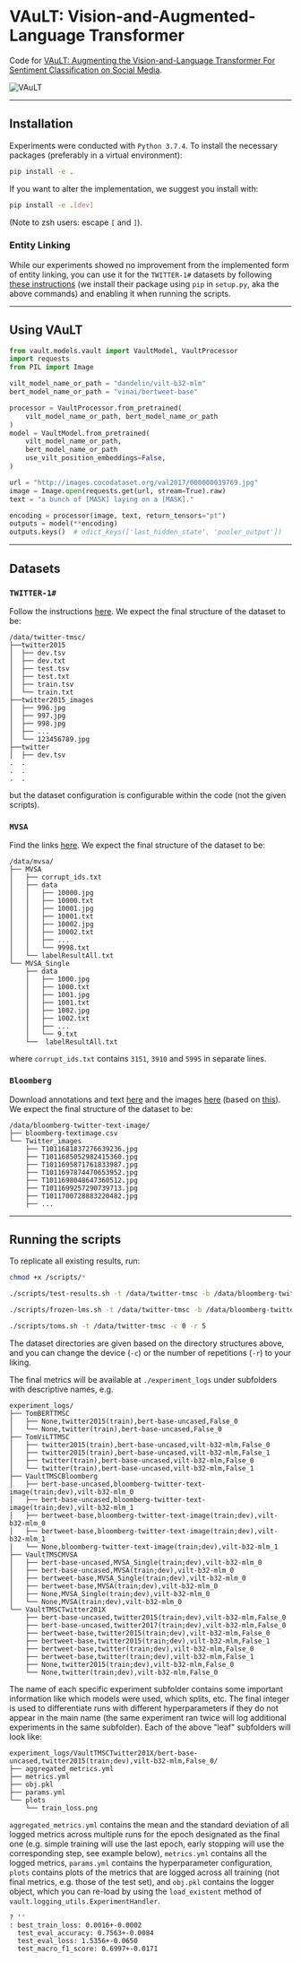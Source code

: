# VAuLT: Vision-and-Augmented-Language Transformer

Code for [VAuLT: Augmenting the Vision-and-Language Transformer For Sentiment Classification on Social Media](https://arxiv.org/abs/2208.09021).

![VAuLT](./media/vault.png)

---

## Installation


Experiments were conducted with `Python 3.7.4`. To install the necessary packages (preferably in a virtual environment):

```bash
pip install -e .
```

If you want to alter the implementation, we suggest you install with:

```bash
pip install -e .[dev]
```

(Note to zsh users: escape `[` and `]`).

### Entity Linking

While our experiments showed no improvement from the implemented form of entity linking, you can use it for the `TWITTER-1#` datasets by following [these instructions](https://github.com/informagi/REL#setup-package) (we install their package using `pip` in `setup.py`, aka the above commands) and enabling it when running the scripts.

---

## Using VAuLT

```python
from vault.models.vault import VaultModel, VaultProcessor
import requests
from PIL import Image

vilt_model_name_or_path = "dandelin/vilt-b32-mlm"
bert_model_name_or_path = "vinai/bertweet-base"

processor = VaultProcessor.from_pretrained(
    vilt_model_name_or_path, bert_model_name_or_path
)
model = VaultModel.from_pretrained(
    vilt_model_name_or_path,
    bert_model_name_or_path
    use_vilt_position_embeddings=False,
)

url = "http://images.cocodataset.org/val2017/000000039769.jpg"
image = Image.open(requests.get(url, stream=True).raw)
text = "a bunch of [MASK] laying on a [MASK]."

encoding = processor(image, text, return_tensors="pt")
outputs = model(**encoding)
outputs.keys()  # odict_keys(['last_hidden_state', 'pooler_output'])
```


---

## Datasets

### `TWITTER-1#`

Follow the instructions [here](https://github.com/jefferyYu/TomBERT). We expect the final structure of the dataset to be:

```
/data/twitter-tmsc/
├──twitter2015
│  ├── dev.tsv
│  ├── dev.txt
│  ├── test.tsv
│  ├── test.txt
│  ├── train.tsv
│  └── train.txt
├──twitter2015_images
│  ├── 996.jpg
│  ├── 997.jpg
│  ├── 998.jpg
│  ├── ...
│  └── 123456789.jpg
├──twitter
│  ├── dev.tsv
.  .
.  .
.  .
```

but the dataset configuration is configurable within the code (not the given scripts).

### `MVSA`

Find the links [here](https://mcrlab.net/research/mvsa-sentiment-analysis-on-multi-view-social-data/). We expect the final structure of the dataset to be:

```
/data/mvsa/
├── MVSA
│   ├── corrupt_ids.txt
│   ├── data
│   │   ├── 10000.jpg
│   │   ├── 10000.txt
│   │   ├── 10001.jpg
│   │   ├── 10001.txt
│   │   ├── 10002.jpg
│   │   ├── 10002.txt
│   │   ├── ...
│   │   └── 9998.txt
│   └── labelResultAll.txt
└── MVSA_Single
    ├── data
    │   ├── 1000.jpg
    │   ├── 1000.txt
    │   ├── 1001.jpg
    │   ├── 1001.txt
    │   ├── 1002.jpg
    │   ├── 1002.txt
    │   ├── ...
    │   └── 9.txt
    └──  labelResultAll.txt
```

where `corrupt_ids.txt` contains `3151`, `3910` and `5995` in separate lines.

### `Bloomberg`

Download annotations and text [here](https://github.com/danielpreotiuc/text-image-relationship) and the images [here](https://www.dropbox.com/s/olkxuw8b9cy9i0q/Twitter_images.zip?dl=0) (based on [this](https://github.com/danielpreotiuc/text-image-relationship/issues/2)). We expect the final structure of the dataset to be:

```
/data/bloomberg-twitter-text-image/
├── bloomberg-textimage.csv
└── Twitter_images
    ├── T1011681837276639236.jpg
    ├── T1011685052982415360.jpg
    ├── T1011695871761833987.jpg
    ├── T1011697874470653952.jpg
    ├── T1011698048647360512.jpg
    ├── T1011699257290739713.jpg
    ├── T1011700728883220482.jpg
    ├── ...
```

---

## Running the scripts

To replicate all existing results, run:

```bash
chmod +x /scripts/*

./scripts/test-results.sh -t /data/twitter-tmsc -b /data/bloomberg-twitter-text-image -m /data/mvsa -c 0 -r 5

./scripts/frozen-lms.sh -t /data/twitter-tmsc -b /data/bloomberg-twitter-text-image -c 0 -r 5

./scripts/toms.sh -t /data/twitter-tmsc -c 0 -r 5
```

The dataset directories are given based on the directory structures above, and you can change the device (`-c`) or the number of repetitions (`-r`) to your liking.

The final metrics will be available at `./experiment_logs` under subfolders with descriptive names, e.g.

```
experiment_logs/
├── TomBERTTMSC
│   ├── None,twitter2015(train),bert-base-uncased,False_0
│   └── None,twitter(train),bert-base-uncased,False_0
├── TomViLTTMSC
│   ├── twitter2015(train),bert-base-uncased,vilt-b32-mlm,False_0
│   ├── twitter2015(train),bert-base-uncased,vilt-b32-mlm,False_1
│   ├── twitter(train),bert-base-uncased,vilt-b32-mlm,False_0
│   └── twitter(train),bert-base-uncased,vilt-b32-mlm,False_1
├── VaultTMSCBloomberg
│   ├── bert-base-uncased,bloomberg-twitter-text-image(train;dev),vilt-b32-mlm_0
│   ├── bert-base-uncased,bloomberg-twitter-text-image(train;dev),vilt-b32-mlm_1
│   ├── bertweet-base,bloomberg-twitter-text-image(train;dev),vilt-b32-mlm_0
│   ├── bertweet-base,bloomberg-twitter-text-image(train;dev),vilt-b32-mlm_1
│   └── None,bloomberg-twitter-text-image(train;dev),vilt-b32-mlm_1
├── VaultTMSCMVSA
│   ├── bert-base-uncased,MVSA_Single(train;dev),vilt-b32-mlm_0
│   ├── bert-base-uncased,MVSA(train;dev),vilt-b32-mlm_0
│   ├── bertweet-base,MVSA_Single(train;dev),vilt-b32-mlm_0
│   ├── bertweet-base,MVSA(train;dev),vilt-b32-mlm_0
│   ├── None,MVSA_Single(train;dev),vilt-b32-mlm_0
│   └── None,MVSA(train;dev),vilt-b32-mlm_0
└── VaultTMSCTwitter201X
    ├── bert-base-uncased,twitter2015(train;dev),vilt-b32-mlm,False_0
    ├── bert-base-uncased,twitter2017(train;dev),vilt-b32-mlm,False_0
    ├── bertweet-base,twitter2015(train;dev),vilt-b32-mlm,False_0
    ├── bertweet-base,twitter2015(train;dev),vilt-b32-mlm,False_1
    ├── bertweet-base,twitter(train;dev),vilt-b32-mlm,False_0
    ├── bertweet-base,twitter(train;dev),vilt-b32-mlm,False_1
    ├── None,twitter2015(train;dev),vilt-b32-mlm,False_0
    └── None,twitter(train;dev),vilt-b32-mlm,False_0
```

The name of each specific experiment subfolder contains some important information like which models were used, which splits, etc. The final integer is used to differentiate runs with different hyperparameters if they do not appear in the main name (the same experiment ran twice will log additional experiments in the same subfolder). Each of the above "leaf" subfolders will look like:

```
experiment_logs/VaultTMSCTwitter201X/bert-base-uncased,twitter2015(train;dev),vilt-b32-mlm,False_0/
├── aggregated_metrics.yml
├── metrics.yml
├── obj.pkl
├── params.yml
└── plots
    └── train_loss.png
```

`aggregated_metrics.yml` contains the mean and the standard deviation of all logged metrics across multiple runs for the epoch designated as the final one (e.g. simple training will use the last epoch, early stopping will use the corresponding step, see example below), `metrics.yml` contains all the logged metrics, `params.yml` contains the hyperparameter configuration, `plots` contains plots of the metrics that are logged across all training (not final metrics, e.g. those of the test set), and `obj.pkl` contains the logger object, which you can re-load by using the `load_existent` method of `vault.logging_utils.ExperimentHandler`.

```
? ''
: best_train_loss: 0.0016+-0.0002
  test_eval_accuracy: 0.7563+-0.0084
  test_eval_loss: 1.5356+-0.0650
  test_macro_f1_score: 0.6997+-0.0171

```
